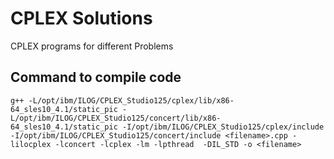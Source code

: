 CPLEX Solutions
===================

CPLEX programs for different Problems

Command to compile code
-----------------------
```
g++ -L/opt/ibm/ILOG/CPLEX_Studio125/cplex/lib/x86-64_sles10_4.1/static_pic -L/opt/ibm/ILOG/CPLEX_Studio125/concert/lib/x86-64_sles10_4.1/static_pic -I/opt/ibm/ILOG/CPLEX_Studio125/cplex/include -I/opt/ibm/ILOG/CPLEX_Studio125/concert/include <filename>.cpp -lilocplex -lconcert -lcplex -lm -lpthread  -DIL_STD -o <filename>
```

